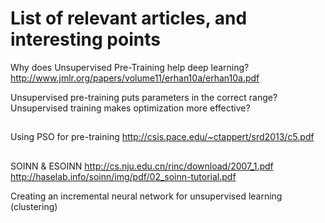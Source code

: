 # List of relevant articles, and interesting points

Why does Unsupervised Pre-Training help deep learning?
http://www.jmlr.org/papers/volume11/erhan10a/erhan10a.pdf

Unsupervised pre-training puts parameters in the correct range?
Unsupervised training makes optimization more effective?

##

Using PSO for pre-training
http://csis.pace.edu/~ctappert/srd2013/c5.pdf

##

SOINN & ESOINN
http://cs.nju.edu.cn/rinc/download/2007_1.pdf
http://haselab.info/soinn/img/pdf/02_soinn-tutorial.pdf

Creating an incremental neural network for unsupervised learning (clustering)

##



